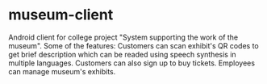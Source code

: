# museum-client

Android client for college project "System supporting the work of the museum". Some of the features: Customers can scan exhibit's QR codes to get brief description which can be readed using speech synthesis in multiple languages. Customers can also sign up to buy tickets. Employees can manage museum's exhibits.
